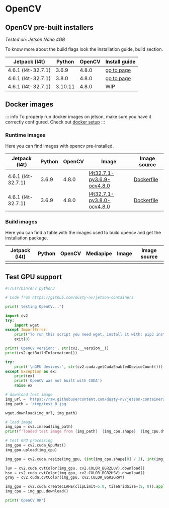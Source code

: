 # OpenCV

## OpenCV pre-built installers

_Tested on: Jetson Nano 4GB_

To know more about the build flags look the installation guide, build section.

| Jetpack (l4t)      | Python  | OpenCV | Install guide                                                               |
|--------------------|---------|--------|-----------------------------------------------------------------------------|
| 4.6.1 (l4t-32.7.1) | 3.6.9   | 4.8.0  | [go to page](/libraries/opencv/l4t32.7.1/py3.6.9#opencv-4-8-0-installation) |
| 4.6.1 (l4t-32.7.1) | 3.8.0   | 4.8.0  | [go to page](/libraries/opencv/l4t32.7.1/py3.8.0#opencv-4-8-0-installation) |
| 4.6.1 (l4t-32.7.1) | 3.10.11 | 4.8.0  | WIP                                                                         |

## Docker images

::: info
To properly run docker images on jetson, make sure you have it correctly configured. Check
out [docker setup](/getting-started/docker)
:::

### Runtime images

Here you can find images with opencv pre-installed.

| Jetpack (l4t)      | Python | OpenCV | Image                                                                                                                                    | Image source                                                                                                               |
|--------------------|--------|--------|------------------------------------------------------------------------------------------------------------------------------------------|----------------------------------------------------------------------------------------------------------------------------|
| 4.6.1 (l4t-32.7.1) | 3.6.9  | 4.8.0  | [l4t32.7.1-py3.6.9-ocv4.8.0](https://github.com/lanzani/jetson-libraries/pkgs/container/opencv/159649283?tag=l4t32.7.1-py3.6.9-ocv4.8.0) | [Dockerfile](https://github.com/lanzani/jetson-libraries/blob/main/libraries/opencv/l4t32.7.1/py3.6.9/ocv4.8.0/Dockerfile) |
| 4.6.1 (l4t-32.7.1) | 3.6.9  | 4.8.0  | [l4t32.7.1-py3.8.0-ocv4.8.0](https://github.com/lanzani/jetson-libraries/pkgs/container/opencv/160202671?tag=l4t32.7.1-py3.8.0-ocv4.8.0) | [Dockerfile](https://github.com/lanzani/jetson-libraries/blob/main/libraries/opencv/l4t32.7.1/py3.8.0/ocv4.8.0/Dockerfile) |

### Build images

Here you can find a table with the images used to build opencv and get the installation package.

| Jetpack (l4t) | Python | OpenCV | Mediapipe | Image | Image source |
|---------------|--------|--------|-----------|-------|--------------|
|               |        |        |           |       |              |

## Test GPU support

```python
#!/usr/bin/env python3

# Code from https://github.com/dusty-nv/jetson-containers

print('testing OpenCV...')

import cv2
try:
    import wget
except ImportError:
    print("To run this script you need wget, install it with: pip3 install wget")
    exit(0)

print('OpenCV version:', str(cv2.__version__))
print(cv2.getBuildInformation())

try:
    print('\nGPU devices:', str(cv2.cuda.getCudaEnabledDeviceCount()))
except Exception as ex:
    print(ex)
    print('OpenCV was not built with CUDA')
    raise ex

# download test image
img_url = 'https://raw.githubusercontent.com/dusty-nv/jetson-containers/59f840abbb99f22914a7b2471da829b3dd56122e/test/data/test_0.jpg'
img_path = '/tmp/test_0.jpg'

wget.download(img_url, img_path)

# load image
img_cpu = cv2.imread(img_path)
print(f'loaded test image from {img_path}  {img_cpu.shape}  {img_cpu.dtype}')

# test GPU processing
img_gpu = cv2.cuda_GpuMat()
img_gpu.upload(img_cpu)

img_gpu = cv2.cuda.resize(img_gpu, (int(img_cpu.shape[0] / 2), int(img_cpu.shape[1] / 2)))

luv = cv2.cuda.cvtColor(img_gpu, cv2.COLOR_BGR2LUV).download()
hsv = cv2.cuda.cvtColor(img_gpu, cv2.COLOR_BGR2HSV).download()
gray = cv2.cuda.cvtColor(img_gpu, cv2.COLOR_BGR2GRAY)

img_gpu = cv2.cuda.createCLAHE(clipLimit=5.0, tileGridSize=(8, 8)).apply(gray, cv2.cuda_Stream.Null())
img_cpu = img_gpu.download()

print('OpenCV OK')
```
